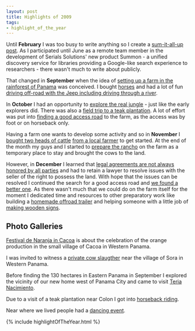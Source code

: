 ```yaml
---
layout: post
title: Highlights of 2009
tags:
- highlight_of_the_year
---
```

Until **February** I was too busy to write anything so I create a [sum-it-all-up post](/2009/02/11/busy-busy-busy.html). As I participated until June as a remote team member in the development of Serials Solutions' new product Summon - a unified discovery service for libraries providing a Google-like search experience to researchers - there wasn't much to write about publicly.

That changed in **September** when the idea of [setting up a farm in the rainforest of Panama](/panama-farm.html) was conceived. I bought [horses](/horses/) and had a lot of fun [driving off-road with the Jeep including driving through a river](/2009/09/04/how-to-get-to-the-farm.html).

In **October** I had an opportunity to [explore the real jungle](/2009/10/02/exploring-a-true-jungle.html) - just like the early explorers did. There was also a [field trip to a teak plantation](/2009/10/13/luzero-toby-and-pedron-visit-a-teak-plantation.html). A lot of effort was put into [finding a good access road](/2009/10/17/seems-like-this-will-be-the-access-road-12.html) to the farm, as the access was by foot or on horseback only.

Having a farm one wants to develop some activity and so in **November** I [bought two heads of cattle](/2009/11/16/our-first-two-heads-of-cattle.html) [from a local farmer](/2009/11/13/buying-cattle-from-a-local-farmer.html) to get started. At the end of the month my guys and I started to [prepare the rancho](/2009/11/20/fixing-up-and-cleaning-the-rancho.html) on the farm as a temporary place to stay and brought the cows to the land.

However, in **December** I learned that [legal agreements are not always honored by all parties](/2009/12/07/agreements-are-not-always-honored-by-all-parties.html) and had to retain a lawyer to resolve issues with the seller of the right to possess the land. With hope that the issues can be resolved I continued the search for a good access road and [we found a better one](/2009/12/10/there-is-a-better-access-road.html). As there wasn't much that we could do on the farm itself for the moment I dedicated time and resources to other preparatory work like building a [homemade offroad trailer](/2009/12/27/homemade-offroad-trailer.html) and helping someone with a little job of [making wooden signs](/2009/12/25/making-signs.html).

## Photo Galleries

[Festival de Naranja in Cacoa](/galleries/Festival-de-Naranja-in-Cacao/) is about the celebration of the orange production in the small village of Cacoa in Western Panama.

I was invited to witness a [private cow slaugther](/galleries/PrivateCowSlaugtherInPanama/) near the village of Sora in Western Panama.

Before finding the 130 hectares in Eastern Panama in September I explored the vicinity of our new home west of Panama City and came to visit [Teria Nacimiento](/galleries/TeriaNacimiento/).

Due to a visit of a teak plantation near Colon I got into [horseback riding](/galleries/FirstTimeHorsebackRiding/).

Near where we lived people had a [dancing event](/galleries/BaileTipicoSora/).

{% include highlightOfTheYear.html %}
